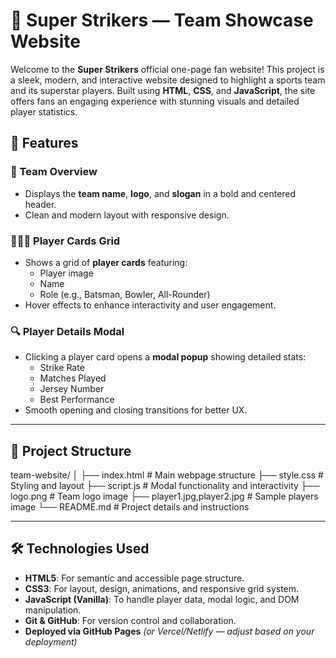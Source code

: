 # 🏏 Super Strikers — Team Showcase Website

Welcome to the **Super Strikers** official one-page fan website! This project is a sleek, modern, and interactive website designed to highlight a sports team and its superstar players. Built using **HTML**, **CSS**, and **JavaScript**, the site offers fans an engaging experience with stunning visuals and detailed player statistics.

## 🌟 Features

### 🧢 Team Overview
- Displays the **team name**, **logo**, and **slogan** in a bold and centered header.
- Clean and modern layout with responsive design.

### 🧑‍🤝‍🧑 Player Cards Grid
- Shows a grid of **player cards** featuring:
  - Player image
  - Name
  - Role (e.g., Batsman, Bowler, All-Rounder)
- Hover effects to enhance interactivity and user engagement.

### 🔍 Player Details Modal
- Clicking a player card opens a **modal popup** showing detailed stats:
  - Strike Rate
  - Matches Played
  - Jersey Number
  - Best Performance
- Smooth opening and closing transitions for better UX.

---

## 📁 Project Structure

team-website/
│
├── index.html # Main webpage structure
├── style.css # Styling and layout
├── script.js # Modal functionality and interactivity
├── logo.png # Team logo image
├── player1.jpg,player2.jpg # Sample players image 
└── README.md # Project details and instructions


---

## 🛠️ Technologies Used

- **HTML5**: For semantic and accessible page structure.
- **CSS3**: For layout, design, animations, and responsive grid system.
- **JavaScript (Vanilla)**: To handle player data, modal logic, and DOM manipulation.
- **Git & GitHub**: For version control and collaboration.
- **Deployed via GitHub Pages** *(or Vercel/Netlify — adjust based on your deployment)*
